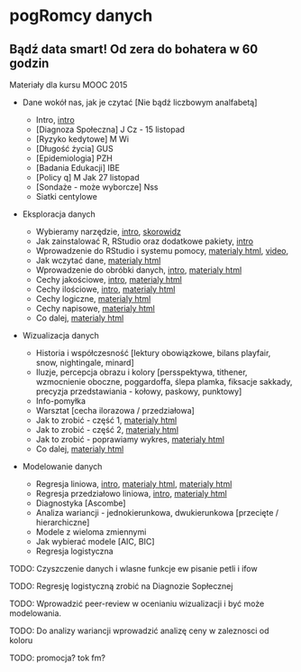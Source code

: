 ﻿
pogRomcy danych
===============
Bądź data smart! Od zera do bohatera w 60 godzin
------------------------------------------------

Materiały dla kursu MOOC 2015

+ Dane wokół nas, jak je czytać [Nie bądź liczbowym analfabetą]
  * Intro, [intro](https://rawgit.com/pbiecek/MOOC/master/motywacja/intro.md)
  * [Diagnoza Społeczna] J Cz - 15 listopad
  * [Ryzyko kedytowe] M Wi
  * [Długość życia] GUS
  * [Epidemiologia] PZH
  * [Badania Edukacji] IBE
  * [Policy q] M Jak 27 listopad
  * [Sondaże - może wyborcze] Nss
  * Siatki centylowe


+ Eksploracja danych
  * Wybieramy narzędzie, [intro](https://rawgit.com/pbiecek/MOOC/master/przetwarzanie/introR.md),  [skorowidz](https://rawgit.com/pbiecek/MOOC/master/przetwarzanie/skorowidz.md)
  * Jak zainstalować R, RStudio oraz dodatkowe pakiety,  [intro](https://rawgit.com/pbiecek/MOOC/master/przetwarzanie/instalacja.Rmd) 
  * Wprowadzenie do RStudio i systemu pomocy, [materialy html](https://rawgit.com/pbiecek/MOOC/master/przetwarzanie/wprowadzenieDoRStudio.md), [video](https://github.com/pbiecek/MOOC/blob/master/przetwarzanie/MOOC_Przetwarzanie_01.mp4?raw=true), 
  * Jak wczytać dane, [materialy html](https://rawgit.com/pbiecek/MOOC/master/przetwarzanie/wczytywanieDanych.html)
  * Wprowadzenie do obróbki danych, [intro](https://rawgit.com/pbiecek/MOOC/master/przetwarzanie/dplyrIntro.md), [materialy html](https://rawgit.com/pbiecek/MOOC/master/przetwarzanie/dplyr5funkcji.html)
  * Cechy jakościowe, [intro](https://rawgit.com/pbiecek/MOOC/master/przetwarzanie/cechyJakoscioweIntro.md), [materialy html](https://rawgit.com/pbiecek/MOOC/master/przetwarzanie/cechyJakosciowe.html)
  * Cechy ilościowe, [intro](https://rawgit.com/pbiecek/MOOC/master/przetwarzanie/cechyIloscioweIntro.md), [materialy html](https://rawgit.com/pbiecek/MOOC/master/przetwarzanie/cechyIlosciowe.html)
  * Cechy logiczne, [materialy html](https://rawgit.com/pbiecek/MOOC/master/przetwarzanie/cechyLogiczne.html)
  * Cechy napisowe, [materialy html](https://rawgit.com/pbiecek/MOOC/master/przetwarzanie/cechyNapisowe.html)
  * Co dalej, [materialy html](https://rawgit.com/pbiecek/MOOC/master/przetwarzanie/coDalej.html)


+ Wizualizacja danych
  * Historia i współczesność [lektury obowiązkowe, bilans playfair, snow, nightingale, minard]
  * Iluzje, percepcja obrazu i kolory [persspektywa, tithener, wzmocnienie oboczne, poggardoffa, ślepa plamka, fiksacje sakkady, precyzja przedstawiania - kołowy, paskowy, punktowy]
  * Info-pomyłka
  * Warsztat [cecha ilorazowa / przedziałowa]
  * Jak to zrobić - część 1, [materialy html](https://rawgit.com/pbiecek/MOOC/master/wizualizacja/ggplot1.html)
  * Jak to zrobić - część 2,  [materialy html](https://rawgit.com/pbiecek/MOOC/master/wizualizacja/ggplot2.html)
  * Jak to zrobić - poprawiamy wykres,  [materialy html](https://rawgit.com/pbiecek/MOOC/master/wizualizacja/ggplot3.html)
  * Co dalej, [materialy html](https://rawgit.com/pbiecek/MOOC/master/wizualizacja/coDalej.html)


+ Modelowanie danych
  * Regresja liniowa, [intro](https://rawgit.com/pbiecek/MOOC/master/modelowanie/regresjaIntro.md), [materialy html](https://rawgit.com/pbiecek/MOOC/master/modelowanie/regresjaProsta.html), [materialy html](https://rawgit.com/pbiecek/MOOC/master/modelowanie/dopasowanieModelu.html)
  * Regresja przedziałowo liniowa, [intro](https://rawgit.com/pbiecek/MOOC/master/modelowanie/przedzialowaIntro.md),   [materialy html](https://rawgit.com/pbiecek/MOOC/master/modelowanie/regresjaMultiplikatywna.html)
  * Diagnostyka [Ascombe]
  * Analiza wariancji - jednokierunkowa, dwukierunkowa [przecięte / hierarchiczne]
  * Modele z wieloma zmiennymi
  * Jak wybierać modele [AIC, BIC]
  * Regresja logistyczna

TODO: Czyszczenie danych i wlasne funkcje
      ew pisanie petli i ifow

TODO: Regresję logistyczną zrobić na Diagnozie Sopłecznej

TODO: Wprowadzić peer-review w ocenianiu wizualizacji i być może modelowania.

TODO: Do analizy wariancji wprowadzić analizę ceny w zaleznosci od koloru

TODO: promocja? tok fm? 
